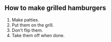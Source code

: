 

## How to make grilled hamburgers

1. Make patties. 
2. Put them on the grill.
3. Don't flip them.
4. Take them off when done.
